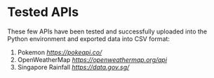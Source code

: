 # **Tested APIs** 
These few APIs have been tested and successfully uploaded into the Python environment and exported data into CSV format:
1. Pokemon _https://pokeapi.co/_
2. OpenWeatherMap _https://openweathermap.org/api_
3. Singapore Rainfall _https://data.gov.sg/_
